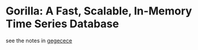 # Gorilla: A Fast, Scalable, In-Memory Time Series Database

see the notes in [gegecece](https://github.com/at15/gegecece/doc/gorilla.md)
